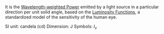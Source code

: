 It is the [Wavelength-weighted Power](wavelength-weighted%20power.md) emitted by a light source in a particular direction per unit solid angle, based on the [Luminosity Functions](Luminosity%20Functions.md), a standardized model of the sensitivity of the human eye.

SI unit: candela (cd)
Dimension: J
Symbols: $I_v$